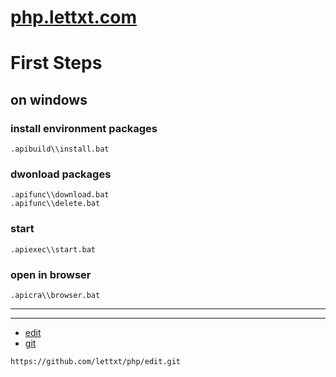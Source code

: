 # [php.lettxt.com](https://php.lettxt.com)


# First Steps


## on windows



### install environment packages
    .apibuild\\install.bat

### dwonload packages
    .apifunc\\download.bat
    .apifunc\\delete.bat

### start
    .apiexec\\start.bat

### open in browser
    .apicra\\browser.bat


---


---
+ [edit](https://github.com/lettxt/php/edit/main/README.md)
+ [git](https://github.com/lettxt/php)
```
https://github.com/lettxt/php/edit.git
```

